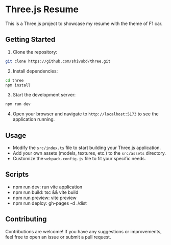 # Three.js Resume

This is a Three.js project to showcase my resume with the theme of F1 car.

## Getting Started

1. Clone the repository:

```bash
git clone https://github.com/shivubd/three.git
```

2. Install dependencies:

```bash
cd three
npm install
```

3. Start the development server:

```bash
npm run dev
```

4. Open your browser and navigate to `http://localhost:5173` to see the application running.

## Usage

- Modify the `src/index.ts` file to start building your Three.js application.
- Add your own assets (models, textures, etc.) to the `src/assets` directory.
- Customize the `webpack.config.js` file to fit your specific needs.

## Scripts

- npm run dev: run vite application
- npm run build: tsc && vite build
- npm run preview: vite preview
- npm run deploy: gh-pages -d ./dist

## Contributing

Contributions are welcome! If you have any suggestions or improvements, feel free to open an issue or submit a pull request.
